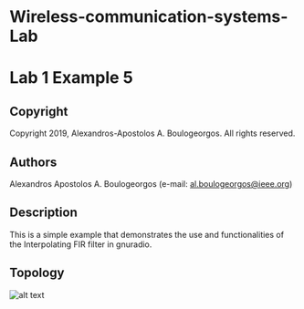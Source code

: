 # Wireless-communication-systems-Lab
# Lab 1 Example 5

## Copyright
Copyright 2019, Alexandros-Apostolos A. Boulogeorgos. All rights reserved.

## Authors
Alexandros Apostolos A. Boulogeorgos (e-mail: al.boulogeorgos@ieee.org)

## Description  
This is a simple example that demonstrates the use and functionalities of the Interpolating FIR filter in gnuradio. 

## Topology
![alt text](https://github.com/aboulogeorgos/Wireless-communication-systems-Lab/blob/master/Lab1/example5/example5.grc.png?raw=true)
